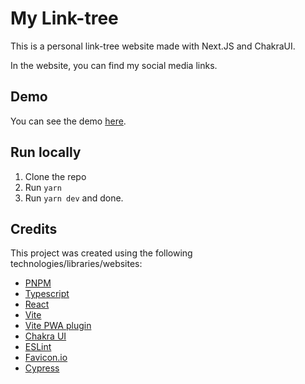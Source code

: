 # My Link-tree
This is a personal link-tree website made with Next.JS and ChakraUI.

In the website, you can find my social media links.

## Demo
You can see the demo [here](https://vboechat-linktree.vercel.app/).

## Run locally
1. Clone the repo
2. Run `yarn`
3. Run `yarn dev` and done.

## Credits
This project was created using the following technologies/libraries/websites:
 - [PNPM](https://pnpm.io/)
 - [Typescript](https://www.typescriptlang.org/)
 - [React](https://reactjs.org/)
 - [Vite](https://vitejs.dev/)
 - [Vite PWA plugin](https://vite-pwa-org.netlify.app/)
 - [Chakra UI](https://chakra-ui.com/)
 - [ESLint](https://eslint.org/)
 - [Favicon.io](https://favicon.io/)
 - [Cypress](https://www.cypress.io/) 
